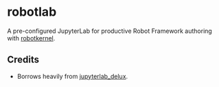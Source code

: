 # robotlab

A pre-configured JupyterLab for productive Robot Framework authoring with
[robotkernel][].

## Credits
- Borrows heavily from [jupyterlab_delux][].

[jupyterlab_delux]: https://github.com/jonmmease/jupyterlab_delux
[robotkernel]: https://github.com/robots-from-jupyter/robotkernel
